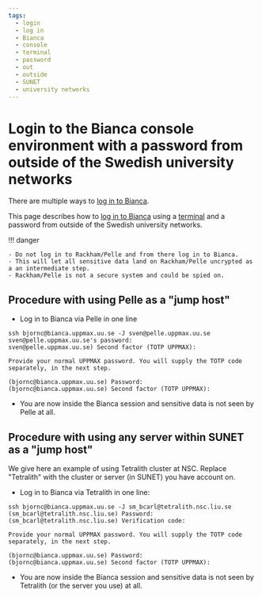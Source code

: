 ```yaml
---
tags:
  - login
  - log in
  - Bianca
  - console
  - terminal
  - password
  - out
  - outside
  - SUNET
  - university networks
---
```


# Login to the Bianca console environment with a password from outside of the Swedish university networks

There are multiple ways to [log in to Bianca](login_bianca.md).

This page describes how to [log in to Bianca](login_bianca.md)
using a [terminal](../software/terminal.md) and a password
from outside of the Swedish university networks.

!!! danger

    - Do not log in to Rackham/Pelle and from there log in to Bianca.
    - This will let all sensitive data land on Rackham/Pelle uncrypted as a an intermediate step.
    - Rackham/Pelle is not a secure system and could be spied on.

## Procedure with using Pelle as a "jump host"

- Log in to Bianca via Pelle in one line

```console
ssh bjornc@bianca.uppmax.uu.se -J sven@pelle.uppmax.uu.se
sven@pelle.uppmax.uu.se's password:
sven@pelle.uppmax.uu.se) Second factor (TOTP UPPMAX):

Provide your normal UPPMAX password. You will supply the TOTP code separately, in the next step.

(bjornc@bianca.uppmax.uu.se) Password:
(bjornc@bianca.uppmax.uu.se) Second factor (TOTP UPPMAX):
```

- You are now inside the Bianca session and sensitive data is not seen by Pelle at all.

## Procedure with using any server within SUNET as a "jump host"

We give here an example of using Tetralith cluster at NSC. Replace "Tetralith" with the cluster or server (in SUNET) you have account on.

- Log in to Bianca via Tetralith in one line:

```console
ssh bjornc@bianca.uppmax.uu.se -J sm_bcarl@tetralith.nsc.liu.se
(sm_bcarl@tetralith.nsc.liu.se) Password:
(sm_bcarl@tetralith.nsc.liu.se) Verification code:

Provide your normal UPPMAX password. You will supply the TOTP code separately, in the next step.

(bjornc@bianca.uppmax.uu.se) Password:
(bjornc@bianca.uppmax.uu.se) Second factor (TOTP UPPMAX):
```

- You are now inside the Bianca session and sensitive data is not seen by Tetralith (or the server you use) at all.
